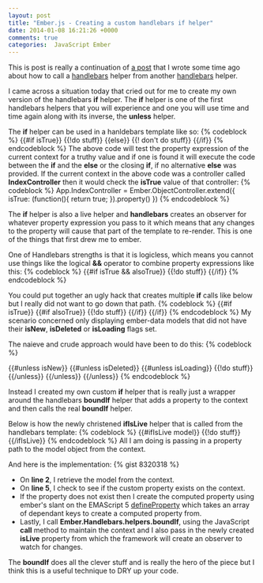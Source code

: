 ```yaml
---
layout: post
title: "Ember.js - Creating a custom handlebars if helper"
date: 2014-01-08 16:21:26 +0000
comments: true
categories:  JavaScript Ember
---
```

This is post is really a continuation of <a href="http://www.thesoftwaresimpleton.com/blog/2013/04/07/handlebars-helper/" target="_blank">a post</a> that I wrote some time ago about how to call a <a href="http://handlebarsjs.com/" target="_blank">handlebars</a> helper from another <a href="http://handlebarsjs.com/" target="_blank">handlebars</a> helper. 

I came across a situation today that cried out for me to create my own version of the handlebars **if** helper.  The **if** helper is one  of the first handlebars helpers that you will experience and one you will use time and time again along with its inverse, the **unless** helper.

The **if** helper can be used in a hanldebars template like so:
{% codeblock %}
&#123;&#123;#if isTrue&#125;&#125;
  &#123;&#123;!do stuff&#125;&#125;
&#123;&#123;else&#125;&#125;
  &#123;&#123;! don't do stuff&#125;&#125;
&#123;&#123;/if&#125;&#125;
{% endcodeblock %}
The above code will test the property expression of the current context for a truthy value and if one is found it will execute the code between the **if** and the **else** or the closing **if**, if no alternative **else** was provided.  If the current context in the above code was a controller called **IndexController** then it would check the **isTrue** value of that controller:
{% codeblock %}
App.IndexController = Ember.ObjectController.extend({
	isTrue: (function(){
		return true;
	}).property()
})
{% endcodeblock %}

The **if** helper is also a live helper and **handlebars** creates an observer for whatever property expression you pass to it which means that any changes to the property will cause that part of the template to re-render.  This is one of the things that first drew me to ember.

One of Handlebars strengths is that it is logicless, which means you cannot use things like the logical **&&** operator to combine property expressions like this:
{% codeblock %}
&#123;&#123;#if isTrue && alsoTrue&#125;&#125;
  &#123;&#123;!do stuff&#125;&#125;
&#123;&#123;/if&#125;&#125;
{% endcodeblock %}

You could put together an ugly hack that creates multiple **if** calls like below but I really did not want to go down that path.
{% codeblock %}
&#123;&#123;#if isTrue&#125;&#125;
  &#123;&#123;#if alsoTrue&#125;&#125;
    &#123;&#123;!do stuff&#125;&#125;
  &#123;&#123;/if&#125;&#125;
&#123;&#123;/if&#125;&#125;
{% endcodeblock %}
My scenario concerned only displaying ember-data models that did not have their **isNew**, **isDeleted** or **isLoading** flags set.

The naieve and crude approach would have been to do this:
{% codeblock %}

&#123;&#123;#unless isNew&#125;&#125;
  &#123;&#123;#unless isDeleted&#125;&#125;
    &#123;&#123;#unless isLoading&#125;&#125;
      &#123;&#123;!do stuff&#125;&#125;
    &#123;&#123;/unless&#125;&#125;
  &#123;&#123;/unless&#125;&#125;
&#123;&#123;/unless&#125;&#125;
{% endcodeblock %}

Instead I created my own custom **if** helper that is really just a wrapper around the handlebars **boundIf** helper that adds a property to the context and then calls the real **boundIf** helper.

Below is how the newly christened **ifIsLive** helper that is called from the handlebars template:
{% codeblock %}
&#123;&#123;#ifIsLive model&#125;&#125;
  &#123;&#123;!do stuff&#125;&#125;
&#123;&#123;/ifIsLive&#125;&#125;
{% endcodeblock %}
All I am doing is passing in a property path to the model object from the context.

And here is the implementation:
{% gist 8320318 %}
- On **line 2**, I retrieve the model from the context.
- On **line 5**, I check to see if the custom property exists on the context.
- If the property does not exist then I create the computed property using ember's slant on the EMAScript 5 <a href="https://developer.mozilla.org/en-US/docs/Web/JavaScript/Reference/Global_Objects/Object/defineProperty" target="_blank">defineProperty</a> which takes an array of dependant keys to create a computed property from.
- Lastly, I call **Ember.Handlebars.helpers.boundIf**, using the JavaScript **call** method to maintain the context and I also pass in the newly created **isLive** property from which the framework will create an observer to watch for changes.

The **boundIf** does all the clever stuff and is really the hero of the piece but I think this is a useful technique to DRY up your code. 
